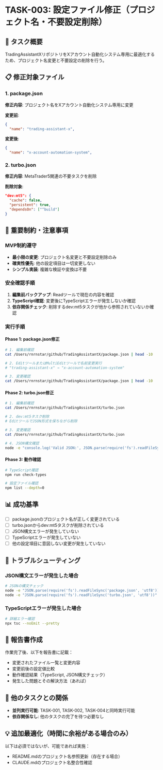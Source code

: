 # TASK-003: 設定ファイル修正（プロジェクト名・不要設定削除）

## 🎯 タスク概要
TradingAssistantXリポジトリをXアカウント自動化システム専用に最適化するため、プロジェクト名変更と不要設定の削除を行う。

## 📋 修正対象ファイル

### 1. package.json
**修正内容**: プロジェクト名をXアカウント自動化システム専用に変更

**変更前**:
```json
{
  "name": "trading-assistant-x",
```

**変更後**:
```json
{
  "name": "x-account-automation-system",
```

### 2. turbo.json
**修正内容**: MetaTrader5関連の不要タスクを削除

**削除対象**:
```json
"dev:mt5": {
  "cache": false,
  "persistent": true,
  "dependsOn": ["^build"]
}
```

## 🚨 重要制約・注意事項

### MVP制約遵守
- **最小限の変更**: プロジェクト名変更と不要設定削除のみ
- **確実性優先**: 他の設定項目は一切変更しない
- **シンプル実装**: 複雑な検証や変換は不要

### 安全確認手順
1. **編集前バックアップ**: Readツールで現在の内容を確認
2. **TypeScript確認**: 変更後にTypeScriptエラーが発生しないか確認
3. **依存関係チェック**: 削除するdev:mt5タスクが他から参照されていないか確認

### 実行手順

#### Phase 1: package.json修正
```bash
# 1. 編集前確認
cat /Users/rnrnstar/github/TradingAssistantX/package.json | head -10

# 2. EditツールまたはMultiEditツールで名前変更実行
# "trading-assistant-x" → "x-account-automation-system"

# 3. 変更確認
cat /Users/rnrnstar/github/TradingAssistantX/package.json | head -10
```

#### Phase 2: turbo.json修正
```bash
# 1. 編集前確認
cat /Users/rnrnstar/github/TradingAssistantX/turbo.json

# 2. dev:mt5タスク削除
# EditツールでJSON形式を保ちながら削除

# 3. 変更確認
cat /Users/rnrnstar/github/TradingAssistantX/turbo.json

# 4. JSON構文確認
node -e "console.log('Valid JSON:', JSON.parse(require('fs').readFileSync('/Users/rnrnstar/github/TradingAssistantX/turbo.json', 'utf8')))"
```

#### Phase 3: 動作確認
```bash
# TypeScript確認
npm run check-types

# 設定ファイル確認
npm list --depth=0
```

## 📊 成功基準
- [ ] package.jsonのプロジェクト名が正しく変更されている
- [ ] turbo.jsonからdev:mt5タスクが削除されている
- [ ] JSON構文エラーが発生していない
- [ ] TypeScriptエラーが発生していない
- [ ] 他の設定項目に意図しない変更が発生していない

## 🔧 トラブルシューティング

### JSON構文エラーが発生した場合
```bash
# JSONの構文チェック
node -e "JSON.parse(require('fs').readFileSync('package.json', 'utf8'))"
node -e "JSON.parse(require('fs').readFileSync('turbo.json', 'utf8'))"
```

### TypeScriptエラーが発生した場合
```bash
# 詳細エラー確認
npx tsc --noEmit --pretty
```

## 📝 報告書作成
作業完了後、以下を報告書に記載：
- 変更されたファイル一覧と変更内容
- 変更前後の設定値比較
- 動作確認結果（TypeScript, JSON構文チェック）
- 発生した問題とその解決方法（あれば）

## 🔗 他のタスクとの関係
- **並列実行可能**: TASK-001, TASK-002, TASK-004と同時実行可能
- **依存関係なし**: 他のタスクの完了を待つ必要なし

## 💡 追加最適化（時間に余裕がある場合のみ）
以下は必須ではないが、可能であれば実施：
- README.mdのプロジェクト名参照更新（存在する場合）
- CLAUDE.mdのプロジェクト名整合性確認